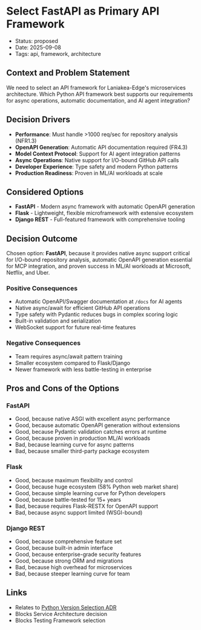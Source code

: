 # Select FastAPI as Primary API Framework

- Status: proposed
- Date: 2025-09-08
- Tags: api, framework, architecture

## Context and Problem Statement

We need to select an API framework for Laniakea-Edge's microservices architecture. Which Python API framework best supports our requirements for async operations, automatic documentation, and AI agent integration?

## Decision Drivers

- **Performance**: Must handle >1000 req/sec for repository analysis (NFR1.3)
- **OpenAPI Generation**: Automatic API documentation required (FR4.3)
- **Model Context Protocol**: Support for AI agent integration patterns
- **Async Operations**: Native support for I/O-bound GitHub API calls
- **Developer Experience**: Type safety and modern Python patterns
- **Production Readiness**: Proven in ML/AI workloads at scale

## Considered Options

- **FastAPI** - Modern async framework with automatic OpenAPI generation
- **Flask** - Lightweight, flexible microframework with extensive ecosystem
- **Django REST** - Full-featured framework with comprehensive tooling

## Decision Outcome

Chosen option: **FastAPI**, because it provides native async support critical for I/O-bound repository analysis, automatic OpenAPI generation essential for MCP integration, and proven success in ML/AI workloads at Microsoft, Netflix, and Uber.

### Positive Consequences

- Automatic OpenAPI/Swagger documentation at `/docs` for AI agents
- Native async/await for efficient GitHub API operations
- Type safety with Pydantic reduces bugs in complex scoring logic
- Built-in validation and serialization
- WebSocket support for future real-time features

### Negative Consequences

- Team requires async/await pattern training
- Smaller ecosystem compared to Flask/Django
- Newer framework with less battle-testing in enterprise

## Pros and Cons of the Options

### FastAPI

- Good, because native ASGI with excellent async performance
- Good, because automatic OpenAPI generation without extensions
- Good, because Pydantic validation catches errors at runtime
- Good, because proven in production ML/AI workloads
- Bad, because learning curve for async patterns
- Bad, because smaller third-party package ecosystem

### Flask

- Good, because maximum flexibility and control
- Good, because huge ecosystem (58% Python web market share)
- Good, because simple learning curve for Python developers
- Good, because battle-tested for 15+ years
- Bad, because requires Flask-RESTX for OpenAPI support
- Bad, because async support limited (WSGI-bound)

### Django REST

- Good, because comprehensive feature set
- Good, because built-in admin interface
- Good, because enterprise-grade security features
- Good, because strong ORM and migrations
- Bad, because high overhead for microservices
- Bad, because steeper learning curve for team

## Links

- Relates to [Python Version Selection ADR](20250908-python-version-selection.md)
- Blocks Service Architecture decision
- Blocks Testing Framework selection